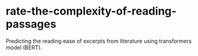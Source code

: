 # rate-the-complexity-of-reading-passages
Predicting the reading ease of excerpts from literature using transformers model (BERT). 
